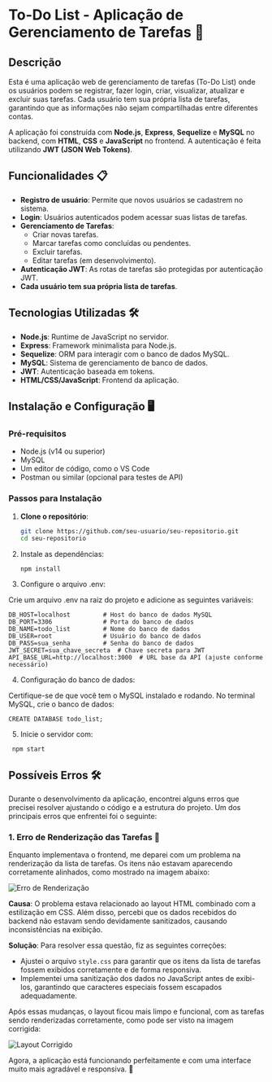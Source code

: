 # To-Do List - Aplicação de Gerenciamento de Tarefas 📝

## Descrição

Esta é uma aplicação web de gerenciamento de tarefas (To-Do List) onde os usuários podem se registrar, fazer login, criar, visualizar, atualizar e excluir suas tarefas. Cada usuário tem sua própria lista de tarefas, garantindo que as informações não sejam compartilhadas entre diferentes contas.

A aplicação foi construída com **Node.js**, **Express**, **Sequelize** e **MySQL** no backend, com **HTML**, **CSS** e **JavaScript** no frontend. A autenticação é feita utilizando **JWT (JSON Web Tokens)**.


## Funcionalidades 📋

- **Registro de usuário**: Permite que novos usuários se cadastrem no sistema.
- **Login**: Usuários autenticados podem acessar suas listas de tarefas.
- **Gerenciamento de Tarefas**:
  - Criar novas tarefas.
  - Marcar tarefas como concluídas ou pendentes.
  - Excluir tarefas.
  - Editar tarefas (em desenvolvimento).
- **Autenticação JWT**: As rotas de tarefas são protegidas por autenticação JWT.
- **Cada usuário tem sua própria lista de tarefas**.


## Tecnologias Utilizadas 🛠️

- **Node.js**: Runtime de JavaScript no servidor.
- **Express**: Framework minimalista para Node.js.
- **Sequelize**: ORM para interagir com o banco de dados MySQL.
- **MySQL**: Sistema de gerenciamento de banco de dados.
- **JWT**: Autenticação baseada em tokens.
- **HTML/CSS/JavaScript**: Frontend da aplicação.

## Instalação e Configuração 🖥️

### Pré-requisitos

- Node.js (v14 ou superior)
- MySQL
- Um editor de código, como o VS Code
- Postman ou similar (opcional para testes de API)

### Passos para Instalação

1. **Clone o repositório**:
   ```bash
   git clone https://github.com/seu-usuario/seu-repositorio.git
   cd seu-repositorio


2. Instale as dependências:
   ```
   npm install

3. Configure o arquivo .env:

Crie um arquivo .env na raiz do projeto e adicione as seguintes variáveis:

```
DB_HOST=localhost         # Host do banco de dados MySQL
DB_PORT=3306              # Porta do banco de dados
DB_NAME=todo_list         # Nome do banco de dados
DB_USER=root              # Usuário do banco de dados
DB_PASS=sua_senha         # Senha do banco de dados
JWT_SECRET=sua_chave_secreta  # Chave secreta para JWT
API_BASE_URL=http://localhost:3000  # URL base da API (ajuste conforme necessário)

```
4. Configuração do banco de dados:

Certifique-se de que você tem o MySQL instalado e rodando. No terminal MySQL, crie o banco de dados:
```
CREATE DATABASE todo_list;
```

5. Inicie o servidor com:
```
 npm start
```


## Possíveis Erros 🛠️

Durante o desenvolvimento da aplicação, encontrei alguns erros que precisei resolver ajustando o código e a estrutura do projeto. Um dos principais erros que enfrentei foi o seguinte:

### 1. Erro de Renderização das Tarefas 📝

Enquanto implementava o frontend, me deparei com um problema na renderização da lista de tarefas. Os itens não estavam aparecendo corretamente alinhados, como mostrado na imagem abaixo:

![Erro de Renderização](./path/to/imagem/erro.png)

**Causa**: O problema estava relacionado ao layout HTML combinado com a estilização em CSS. Além disso, percebi que os dados recebidos do backend não estavam sendo devidamente sanitizados, causando inconsistências na exibição.

**Solução**: Para resolver essa questão, fiz as seguintes correções:
- Ajustei o arquivo `style.css` para garantir que os itens da lista de tarefas fossem exibidos corretamente e de forma responsiva.
- Implementei uma sanitização dos dados no JavaScript antes de exibi-los, garantindo que caracteres especiais fossem escapados adequadamente.

Após essas mudanças, o layout ficou mais limpo e funcional, com as tarefas sendo renderizadas corretamente, como pode ser visto na imagem corrigida:

![Layout Corrigido](./path/to/imagem/corrigido.png)

Agora, a aplicação está funcionando perfeitamente e com uma interface muito mais agradável e responsiva. 🚀
